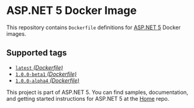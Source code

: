 ASP.NET 5 Docker Image
====================

This repository contains `Dockerfile` definitions for [ASP.NET 5][home] Docker images.

## Supported tags

* [`latest` _(Dockerfile)_](1.0.0-alpha4/Dockerfile)
* [`1.0.0-beta1` _(Dockerfile)_](1.0.0-beta1/Dockerfile)
* [`1.0.0-alpha4` _(Dockerfile)_](1.0.0-alpha4/Dockerfile)

This project is part of ASP.NET 5. You can find samples, documentation, and getting started instructions for ASP.NET 5 at the [Home][home] repo.

[home]: https://github.com/aspnet/home

